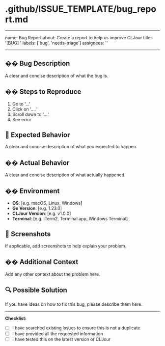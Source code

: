 # .github/ISSUE_TEMPLATE/bug_report.md

---

name: Bug Report
about: Create a report to help us improve CLJour
title: '[BUG] '
labels: ['bug', 'needs-triage']
assignees: ''

---

## �� Bug Description

A clear and concise description of what the bug is.

## �� Steps to Reproduce

1. Go to '...'
2. Click on '....'
3. Scroll down to '....'
4. See error

## 🎯 Expected Behavior

A clear and concise description of what you expected to happen.

## �� Actual Behavior

A clear and concise description of what actually happened.

## ��️ Environment

- **OS**: [e.g. macOS, Linux, Windows]
- **Go Version**: [e.g. 1.23.0]
- **CLJour Version**: [e.g. v1.0.0]
- **Terminal**: [e.g. iTerm2, Terminal.app, Windows Terminal]

## 📸 Screenshots

If applicable, add screenshots to help explain your problem.

## �� Additional Context

Add any other context about the problem here.

## 🔍 Possible Solution

If you have ideas on how to fix this bug, please describe them here.

---

**Checklist:**

- [ ] I have searched existing issues to ensure this is not a duplicate
- [ ] I have provided all the requested information
- [ ] I have tested this on the latest version of CLJour
